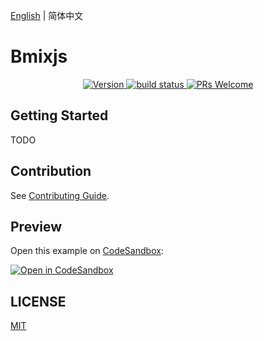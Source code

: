 [English](./README.md) | 简体中文

# Bmixjs

<p align="center">
  <a href="https://www.npmjs.com/package/@bmix/bmix">
    <img src="https://badgen.net/npm/v/@bmix/bmix" alt="Version">
  </a>
  <a href="https://github.com/bmixjs/bmix" target="_blank">
    <img src="https://github.com/bmixjs/bmix/workflows/CI/badge.svg" alt="build status"  />
  </a>
  <a href="https://github.com/bmixjs/bmix/pulls">
    <img src="https://img.shields.io/badge/PRs-welcome-brightgreen.svg" alt="PRs Welcome" />
  </a>
</p>

## Getting Started

TODO

## Contribution

See [Contributing Guide](./CONTRIBUTING.md).

## Preview

Open this example on [CodeSandbox](https://codesandbox.com):

[![Open in CodeSandbox](https://codesandbox.io/static/img/play-codesandbox.svg)](https://codesandbox.io/s/github/bmixjs/bmix/tree/main/examples/boilerplate)

## LICENSE

[MIT](./LICENSE)
